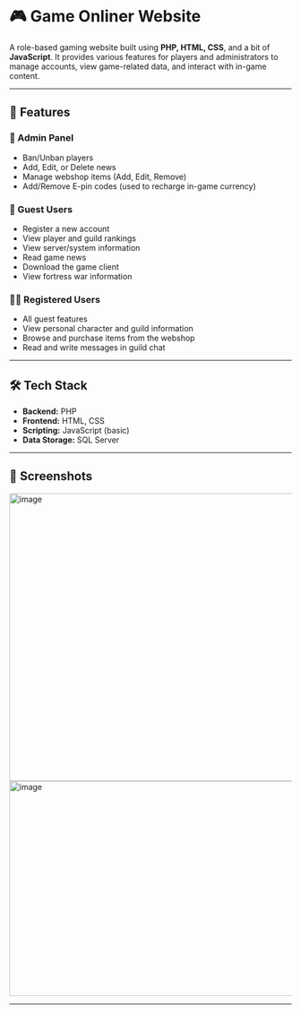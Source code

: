 # 🎮 Game Onliner Website

A role-based gaming website built using **PHP, HTML, CSS**, and a bit of **JavaScript**. It provides various features for players and administrators to manage accounts, view game-related data, and interact with in-game content.

---

## 🚀 Features

### 🔐 Admin Panel
- Ban/Unban players
- Add, Edit, or Delete news
- Manage webshop items (Add, Edit, Remove)
- Add/Remove E-pin codes (used to recharge in-game currency)

### 👥 Guest Users
- Register a new account
- View player and guild rankings
- View server/system information
- Read game news
- Download the game client
- View fortress war information

### 🧑‍💻 Registered Users
- All guest features
- View personal character and guild information
- Browse and purchase items from the webshop
- Read and write messages in guild chat

---

## 🛠 Tech Stack

- **Backend:** PHP  
- **Frontend:** HTML, CSS  
- **Scripting:** JavaScript (basic)  
- **Data Storage:** SQL Server

---

## 📸 Screenshots

<img width="1060" height="514" alt="image" src="https://github.com/user-attachments/assets/6f104c7b-38e6-4b1b-ac2f-ad6686eca617" />
<img width="798" height="384" alt="image" src="https://github.com/user-attachments/assets/6a889f87-75c6-4fd0-a2fe-85639c265df5" />

---
